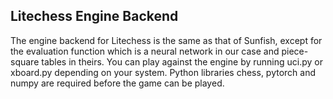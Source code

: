 ## Litechess Engine Backend

The engine backend for Litechess is the same as that of Sunfish, except for the evaluation function which is a neural network in our case and piece-square tables in theirs. You can play against the engine by running uci.py or xboard.py depending on your system. Python libraries chess, pytorch and numpy are required before the game can be played.
